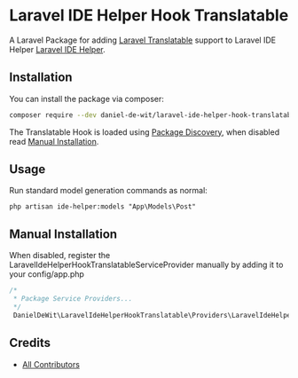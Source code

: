# Laravel IDE Helper Hook Translatable

A Laravel Package for adding [Laravel Translatable](https://github.com/Astrotomic/laravel-translatable) support to Laravel IDE Helper [Laravel IDE Helper](https://github.com/barryvdh/laravel-ide-helper).

## Installation

You can install the package via composer:

```bash
composer require --dev daniel-de-wit/laravel-ide-helper-hook-translatable
```

The Translatable Hook is loaded using [Package Discovery](https://laravel.com/docs/8.x/packages#package-discovery), when disabled read [Manual Installation](#manual-installation).

## Usage

Run standard model generation commands as normal:

`php artisan ide-helper:models "App\Models\Post"`

## Manual Installation
When disabled, register the LaravelIdeHelperHookTranslatableServiceProvider manually by adding it to your config/app.php
```php
/*
 * Package Service Providers...
 */
 DanielDeWit\LaravelIdeHelperHookTranslatable\Providers\LaravelIdeHelperHookTranslatableServiceProvider::class,
```

## Credits

- [All Contributors](../../contributors)
